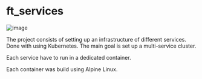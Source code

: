 # ft_services

![image](https://user-images.githubusercontent.com/78923396/121812968-b7632c00-cc72-11eb-8efb-3531d0183c1b.png)


The project consists of setting up an infrastructure of different services. Done with using Kubernetes. The main goal is set up a multi-service cluster.

Each service have to run in a dedicated container.

Each container was build using Alpine Linux.
